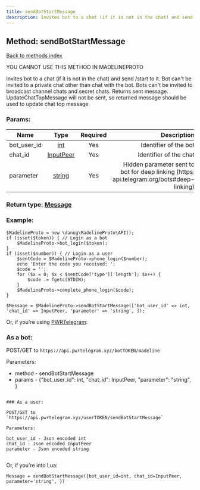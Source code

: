```yaml
---
title: sendBotStartMessage
description: Invites bot to a chat (if it is not in the chat) and send /start to it. Bot can't be invited to a private chat other than chat with the bot. Bots can't be invited to broadcast channel chats and secret chats. Returns sent message. UpdateChatTopMessage will not be sent, so returned message should be used to update chat top message
---
```

## Method: sendBotStartMessage  
[Back to methods index](index.md)


YOU CANNOT USE THIS METHOD IN MADELINEPROTO


Invites bot to a chat (if it is not in the chat) and send /start to it. Bot can't be invited to a private chat other than chat with the bot. Bots can't be invited to broadcast channel chats and secret chats. Returns sent message. UpdateChatTopMessage will not be sent, so returned message should be used to update chat top message

### Params:

| Name     |    Type       | Required | Description |
|----------|:-------------:|:--------:|------------:|
|bot\_user\_id|[int](../types/int.md) | Yes|Identifier of the bot|
|chat\_id|[InputPeer](../types/InputPeer.md) | Yes|Identifier of the chat|
|parameter|[string](../types/string.md) | Yes|Hidden parameter sent to bot for deep linking (https: api.telegram.org/bots#deep-linking)|


### Return type: [Message](../types/Message.md)

### Example:


```
$MadelineProto = new \danog\MadelineProto\API();
if (isset($token)) { // Login as a bot
    $MadelineProto->bot_login($token);
}
if (isset($number)) { // Login as a user
    $sentCode = $MadelineProto->phone_login($number);
    echo 'Enter the code you received: ';
    $code = '';
    for ($x = 0; $x < $sentCode['type']['length']; $x++) {
        $code .= fgetc(STDIN);
    }
    $MadelineProto->complete_phone_login($code);
}

$Message = $MadelineProto->sendBotStartMessage(['bot_user_id' => int, 'chat_id' => InputPeer, 'parameter' => 'string', ]);
```

Or, if you're using [PWRTelegram](https://pwrtelegram.xyz):

### As a bot:

POST/GET to `https://api.pwrtelegram.xyz/botTOKEN/madeline`

Parameters:

* method - sendBotStartMessage
* params - {"bot_user_id": int, "chat_id": InputPeer, "parameter": "string", }

```

### As a user:

POST/GET to `https://api.pwrtelegram.xyz/userTOKEN/sendBotStartMessage`

Parameters:

bot_user_id - Json encoded int
chat_id - Json encoded InputPeer
parameter - Json encoded string


```

Or, if you're into Lua:

```
Message = sendBotStartMessage({bot_user_id=int, chat_id=InputPeer, parameter='string', })
```


